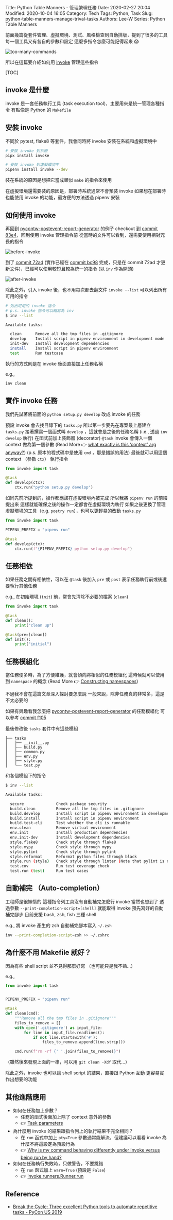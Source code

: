 Title: Python Table Manners - 管理繁瑣任務
Date: 2020-02-27 20:04
Modified: 2020-10-04 16:05
Category: Tech
Tags: Python, Task
Slug: python-table-manners-manage-trival-tasks
Authors: Lee-W
Series: Python Table Manners

前面幾篇從套件管理、虛擬環境、測試、風格檢查到自動排版，提到了很多的工具
每一個工具又有各自的參數和設定
這麼多指令怎麼可能記得起來 😱

![too-many-commands](/images/posts-image/2020-02-22-python-table-manner-series/too-many-commands.jpg)

<!--more-->

所以在這篇要介紹如何用 [invoke](http://www.pyinvoke.org/) 管理這些指令

[TOC]

## invoke 是什麼
invoke 是一套任務執行工具 (task execution tool)，主要用來是統一管理各種指令
有點像是 Python 的 `Makefile`

## 安裝 invoke
不同於 pytest, flake8 等套件，我會同時將 invoke 安裝在系統和虛擬環境中

```sh
# 安裝 invoke 到系統
pipx install invoke

# 安裝 invoke 到虛擬環境中
pipenv install invoke --dev
```

裝在系統的原因是想把它當成類似 `make` 的指令來使用

在虛擬環境還需要裝的原因是，部署時系統通常不會預裝 invoke
如果想在部署時也能使用 invoke 的功能，最方便的方法透過 pipenv 安裝

## 如何使用 invoke
再回到 [pycontw-postevent-report-generator](https://github.com/pycontw/pycontw-postevent-report-generator) 的例子
checkout 到 [commit 83e4](https://github.com/pycontw/pycontw-postevent-report-generator/tree/83e48c6443303045ed1de2f020297c3110bb1300)，回到使用 invoke 管理指令前
從當時的文件可以看到，還需要使用相對冗長的指令

![before-invoke](/images/posts-image/2020-02-22-python-table-manner-series/before-invoke.jpg)

到了 [commit 72ad](https://github.com/pycontw/pycontw-postevent-report-generator/tree/72ad956fd200867dc292a156c97a99a09ebe0104) (實作已經在 [commit bc98](https://github.com/pycontw/pycontw-postevent-report-generator/commit/bc98eec28037a9bed5063fef0f0f564893fce3ac) 完成，只是在 commit 72ad 才更新文件)，已經可以使用較短且較為統一的指令 (以 `inv` 作為開頭)

![after-invoke](/images/posts-image/2020-02-22-python-table-manner-series/after-invoke.jpg)

除此之外，引入 invoke 後，也不用每次都去翻文件
`invoke --list` 可以列出所有可用的指令

```sh
# 列出可用的 invoke 指令
# p.s. invoke 指令可以縮寫為 inv
$ inv --list

Available tasks:

  clean      Remove all the tmp files in .gitignore
  develop    Install script in pipenv environment in development mode
  init-dev   Install development dependencies
  install    Install script in pipenv environment
  test       Run testcase
```

執行的方式則是在 invoke 後面直接加上任務名稱

e.g.,

```sh
inv clean
```

## 實作 invoke 任務
我們先試著將前面的 `python setup.py develop` 改成 invoke 的任務

預設 invoke 會去找目錄下的 `tasks.py`
所以第一步要先在專案最上層建立 `tasks.py`
接著撰寫一個函式叫 `develop` ，這就會是之後的任務名稱 (i.e., 透過 `inv develop` 執行)
在函式前加上裝飾器 (decorator) `@task`
invoke 會傳入一個 context 做為第一個參數 (Read More 👉 [what exactly is this ‘context’ arg anyway?](http://docs.pyinvoke.org/en/stable/getting-started.html#aside-what-exactly-is-this-context-arg-anyway))
(p.s. 原本的程式碼中是使用 `cmd` ，那是錯誤的用法)
最後就可以用這個 context （參數 `ctx`） 執行指令

```python
from invoke import task

@task
def develop(ctx):
    ctx.run("python setup.py develop")
```

如同先前所提到的，操作都應該在虛擬環境內被完成
所以我將 `pipenv run` 的前綴提出來
這樣就能確保之後的操作一定都會在虛擬環境內執行
如果之後更換了管理虛擬環境的工具（e.g. `poetry run`），也可以更輕易的改動 `tasks.py`

```python
from invoke import task

PIPENV_PREFIX = "pipenv run"

@task
def develop(ctx):
    ctx.run(f"{PIPENV_PREFIX} python setup.py develop")
```

## 任務相依
如果任務之間有相依性，可以在 `@task` 後加入 `pre` 或 `post`
表示任務執行前或後還要執行其他任務

e.g., 在初始環境 (`init`) 前，常會先清除不必要的檔案 (`clean`)

```python
from invoke import task

@task
def clean():
    print("clean up")

@task(pre=[clean])
def init():
    print("initial")
```

## 任務模組化
當任務便多時，為了方便維護，就會傾向將相似的任務模組化
這時候就可以使用到 `namespace` 的概念
(Read More 👉 [Constructing namespaces](http://docs.pyinvoke.org/en/stable/concepts/namespaces.html))

不過我不會在這篇文章深入探討要怎麼說
一般來說，除非任務真的非常多，這是不太必要的

如果有興趣看我怎麼把 [pycontw-postevent-report-generator](https://github.com/pycontw/pycontw-postevent-report-generator) 的任務模組化
可以參考 [commit f105](https://github.com/pycontw/pycontw-postevent-report-generator/commit/f1050eabf44a8b8e662370bd97b2a79ad57723c2)

最後修改後 `tasks` 套件中有這些模組

```text
├── tasks
│   ├── __init__.py
│   ├── build.py
│   ├── common.py
│   ├── env.py
│   ├── style.py
│   └── test.py
```

和各個模組下的指令

```sh
$ inv --list

Available tasks:

  secure              Check package security
  build.clean         Remove all the tmp files in .gitignore
  build.develop       Install script in pipenv environment in development mode
  build.install       Install script in pipenv environment
  build.test-cli      Test whether the cli is runnable
  env.clean           Remove virtual environment
  env.init            Install production dependencies
  env.init-dev        Install development dependencies
  style.flake8        Check style through flake8
  style.mypy          Check style through mypy
  style.pylint        Check style through pylint
  style.reformat      Reformat python files through black
  style.run (style)   Check style through linter (Note that pylint is not included)
  test.cov            Run test coverage check
  test.run (test)     Run test cases
```

## 自動補完 （Auto-completion）
工程師是很懶惰的
這種指令列工具沒有自動補完怎麼行
invoke 當然也想到了
透過參數 `--print-completion-script=[shell]` 就能取得 invoke 預先寫好的自動補完腳步
目前支援 bash, zsh, fish 三種 shell

e.g., 將 invoke 產生的 zsh 自動補完腳本寫入 `~/.zsh`

```sh
inv --print-completion-script=zsh >> ~/.zshrc
```

## 為什麼不用 Makefile 就好？
因為有些 shell script 並不見得那麼好寫
（也可能只是我不熟...）

e.g.,

```python
from invoke import task


PIPENV_PREFIX = "pipenv run"

@task
def clean(cmd):
    """Remove all the tmp files in .gitignore"""
    files_to_remove = []
    with open('.gitignore') as input_file:
        for line in input_file.readlines():
            if not line.startswith('#'):
                files_to_remove.append(line.strip())

    cmd.run(f"rm -rf {' '.join(files_to_remove)}")
```

（雖然後來發現上面的一串，可以用 `git clean -Xdf` 取代...）

除此之外，invoke 也可以讓 shell script 的結果，直接跟 Python 互動
更容易實作出想要的功能

## 其他進階應用
* 如何在任務加上參數？
    * 任務的函式後面加上除了 context 意外的參數
    * 👉 [Task parameters](http://docs.pyinvoke.org/en/stable/getting-started.html#task-parameters)
* 為什麼用 invoke 的結果跟指令列上的執行結果不完全相同？
    * 在 `run` 函式中加上 `pty=True` 參數通常能解決，但建議可以看看 invoke 為什麼不將這設定為預設行為
    * 👉 [Why is my command behaving differently under Invoke versus being run by hand?](http://www.pyinvoke.org/faq.html#why-is-my-command-behaving-differently-under-invoke-versus-being-run-by-hand)
* 如何在任務執行失敗時，只做警告，不要跳錯
    * 在 `run` 函式加上 `warn=True` (預設是 `False`)
    * 👉 [invoke.runners.Runner.run](http://docs.pyinvoke.org/en/1.2/api/runners.html#invoke.runners.Runner.run)

## Reference
* [Break the Cycle: Three excellent Python tools to automate repetitive tasks - PyCon US 2019](https://wei-lee.me/pycon-note/posts/pycon-us-2019/2019/08/break-the-cycle-three-excellent-python-tools-to-automate-repetitive-tasks/)
